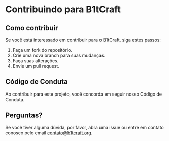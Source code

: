 # Contribuindo para B1tCraft

## Como contribuir
Se você está interessado em contribuir para o B1tCraft, siga estes passos:
1. Faça um fork do repositório.
2. Crie uma nova branch para suas mudanças.
3. Faça suas alterações.
4. Envie um pull request.

## Código de Conduta
Ao contribuir para este projeto, você concorda em seguir nosso Código de Conduta.

## Perguntas?
Se você tiver alguma dúvida, por favor, abra uma issue ou entre em contato conosco pelo email contato@b1tcraft.org.
